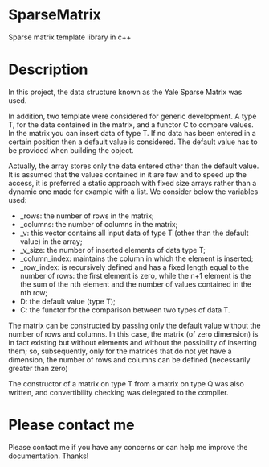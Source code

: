# SparseMatrix
Sparse matrix template library in c++
# Description

 In this project, the data structure known as the Yale Sparse Matrix was used.
 
 In addition, two template were considered for generic development. A type T, for the data contained in the matrix, and a functor C to compare values. In the matrix you can insert data of type T. If no data has been entered in a certain position then a default value is considered. The default value has to be provided when building the object.
 

 Actually, the array stores only the data entered other than the default value. It is assumed that the values contained in it are few and to speed up the access, it is preferred a static approach with fixed size arrays rather than a dynamic one made for example with a list. We consider below the variables used:
* _rows: the number of rows in the matrix;
* _columns: the number of columns in the matrix;
* _v: this vector contains all input data of type T (other than the default value) in the array;
* _v_size: the number of inserted elements of data type T;
* _column_index: maintains the column in which the element is inserted;
* _row_index: is recursively defined and has a fixed length equal to the number of rows: the first element is zero, while the n+1 element is the the sum of the nth element and the number of values contained in the nth row;
* D: the default value (type T);
* C: the functor for the comparison between two types of data T.

The matrix can be constructed by passing only the default value without the number of rows and columns. In this case, the matrix (of zero dimension) is in fact existing but without elements and without the possibility of inserting them; so, subsequently, only for the matrices that do not yet have a dimension, the number of rows and columns can be defined (necessarily greater than zero)

The constructor of a matrix on type T from a matrix on type Q was also written, and convertibility checking was delegated to the compiler.

# Please contact me
Please contact me if you have any concerns or can help me improve the documentation. Thanks!
